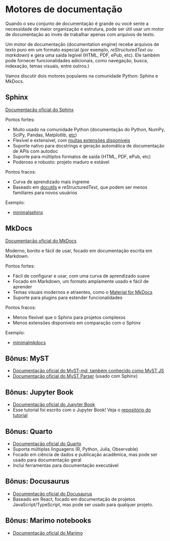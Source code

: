 # Motores de documentação

Quando o seu conjunto de documentação é grande ou você sente a necessidade de maior organização e estrutura, pode ser
útil usar um motor de documentação ao invés de trabalhar apenas com arquivos de texto.

Um motor de documentação (documentation engine) recebe arquivos de texto puro em um formato especial (por exemplo,
_reStructuredText_ ou _markdown_) e gera uma saída legível (HTML, PDF, ePub, etc). Ele também pode fornecer
funcionalidades adicionais, como navegação, busca, indexação, temas visuais, entre outros.)

Vamos discutir dois motores populares na comunidade Python: Sphinx e MkDocs.

## Sphinx

[Documentação oficial do Sphinx](https://www.sphinx-doc.org/en/master/)

Pontos fortes:
- Muito usado na comunidade Python (documentação do Python, NumPy, SciPy, Pandas, Matplotlib, [etc](https://www.sphinx-doc.org/en/master/examples.html))
- Flexível e extensível, com [muitas extensões disponíveis](https://www.sphinx-doc.org/en/master/usage/extensions/index.html)
- Suporte nativo para docstrings e geração automática de documentação de APIs com autodoc
- Suporte para múltiplos formatos de saída (HTML, PDF, ePub, etc)
- Poderoso e robusto: projeto maduro e estável

Pontos fracos:
- Curva de aprendizado mais íngreme
- Baseado em [docutils](https://docutils.sourceforge.io/) e reStructuredText, que podem ser menos familiares para novos usuários

Exemplo:
- [minimalsphinx](https://github.com/melissawm/minimalsphinx)

## MkDocs

[Documentação oficial do MkDocs](https://www.mkdocs.org/)

Moderno, bonito e fácil de usar, focado em documentação escrita em Markdown.

Pontos fortes:
- Fácil de configurar e usar, com uma curva de aprendizado suave
- Focado em Markdown, um formato amplamente usado e fácil de aprender
- Temas visuais modernos e atraentes, como o [Material for MkDocs](https://squidfunk.github.io/mkdocs-material/)
- Suporte para plugins para estender funcionalidades

Pontos fracos:
- Menos flexível que o Sphinx para projetos complexos
- Menos extensões disponíveis em comparação com o Sphinx

Exemplo:
- [minimalmkdocs](https://github.com/melissawm/minimalmkdocs)

## Bônus: MyST

- [Documentação oficial do MyST-md, também conhecido como MyST JS](https://mystmd.org/)
- [Documentação oficial do MyST Parser](https://myst-parser.readthedocs.io/en/latest/) (usado com Sphinx)

## Bônus: Jupyter Book

- [Documentação oficial do Jupyter Book](https://jupyterbook.org/)
- Esse tutorial foi escrito com o Jupyter Book! Veja o [repositório do tutorial](https://github.com/melissawm/tutorial-pybr-2025)

## Bônus: Quarto

- [Documentação oficial do Quarto](https://quarto.org/)
- Suporta múltiplas linguagens (R, Python, Julia, Observable)
- Focado em ciência de dados e publicação acadêmica, mas pode ser usado para documentação geral
- Inclui ferramentas para documentação executável

## Bônus: Docusaurus

- [Documentação oficial do Docusaurus](https://docusaurus.io/)
- Baseado em React, focado em documentação de projetos JavaScript/TypeScript, mas pode ser usado para qualquer projeto.

## Bônus: Marimo notebooks

- [Documentação oficial do Marimo](https://marimo.io)
